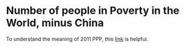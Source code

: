 # Number of people in Poverty in the World, minus China

To understand the meaning of 2011 PPP, this [link](https://blogs.worldbank.org/opendata/why-have-2011-ppps-been-revised-and-what-does-it-mean-estimates-poverty) is helpful.